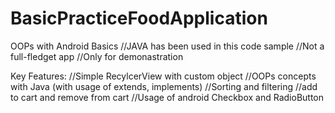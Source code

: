# BasicPracticeFoodApplication
OOPs with Android Basics
//JAVA has been used in this code sample
//Not a full-fledget app
//Only for demonastration

Key Features: 
//Simple RecylcerView with custom object
//OOPs concepts with Java (with usage of extends, implements)
//Sorting and filtering
//add to cart and remove from cart
//Usage of android Checkbox and RadioButton

